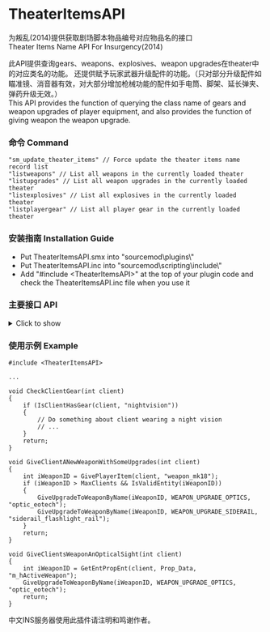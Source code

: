 # TheaterItemsAPI
为叛乱(2014)提供获取剧场脚本物品编号对应物品名的接口
<br>Theater Items Name API For Insurgency(2014)

此API提供查询gears、weapons、explosives、weapon upgrades在theater中的对应类名的功能。
还提供赋予玩家武器升级配件的功能。（只对部分升级配件如瞄准镜、消音器有效，对大部分增加枪械功能的配件如手电筒、脚架、延长弹夹、弹药升级无效。）
<br>This API provides the function of querying the class name of gears and weapon upgrades of player equipment, and also provides the function of giving weapon the weapon upgrade.

### 命令 Command
```SourcePawn
"sm_update_theater_items" // Force update the theater items name record list
"listweapons" // List all weapons in the currently loaded theater
"listupgrades" // List all weapon upgrades in the currently loaded theater
"listexplosives" // List all explosives in the currently loaded theater
"listplayergear" // List all player gear in the currently loaded theater 
```

### 安装指南 Installation Guide
* Put TheaterItemsAPI.smx into "sourcemod\plugins\\"
* Put TheaterItemsAPI.inc into "sourcemod\scripting\include\\"
* Add "#include \<TheaterItemsAPI>" at the top of your plugin code and check the TheaterItemsAPI.inc file when you use it

### 主要接口 API
<details>
<summary>Click to show</summary>

```SourcePawn
 /**
 * Get theater item's index by weapon upgrade Name
 * 
 * @param cWeaponUpgradeName  Weapon upgrade name in theater.
 * @return                    Weapon upgrade theater item's index if found, -1 otherwise.
 */
int GetTheaterItemIdByWeaponUpgradeName(char[] cWeaponUpgradeName)

 /**
 * Get theater item's index by Player gear Name
 * 
 * @param cPlayerGearName     Player gear name in theater.
 * @return                    Player gear theater item's index if found, -1 otherwise.
 */
int GetTheaterItemIdByPlayerGearName(char[] cPlayerGearName)

 /**
 * Get weapon upgrade name by theater weapon upgrade item's index
 * 
 * @param iItemIndex        Theater weapon upgrade item's index
 * @param cItemName         Buffer to store the item's name.
 * @param len               Maximum length of string buffer
 * @return                  True on success, false otherwise.
 */
bool GetWeaponUpgradeItemName(int iItemIndex, char[] cItemName, int len)

 /**
 * Get player gear name by theater player gear item's index
 * 
 * @param iItemIndex        Theater player gear item's index
 * @param cItemName         Buffer to store the item's name.
 * @param len               Maximum length of string buffer
 * @return                  True on success, false otherwise.
 */
bool GetPlayerGearItemName(int iItemIndex, char[] cItemName, int len)

 /**
 * Check if client has gear by gear name. (this "has" only mean player actually equipped and wearing it, but not necessarily equipped it in the inventory.)
 * 
 * @param client              Client index
 * @param cGearName           Gear name for check
 * @return                    Whether client has the gear
 */
bool IsClientHasGear(int client, char[] cGearName)

 /**
 * Check if client equipped gear by gear name. (this "equipped" only mean equipped in the inventory, but it's not necessarily actually equipped. player may not be wearing it)
 * 
 * @param client              Client index
 * @param cGearName           Gear name for check
 * @return                    Whether client Equipped the gear
 */
bool IsClientEquippedGear(int client, char[] cGearName)

 /**
 * Check if weapon has upgrade by upgrade name
 * 
 * @param iWeaponID           Weapon index
 * @param cUpgradeName        Weapon Upgrade name for check
 * @return                    Whether weapon has the upgrade
 */
bool IsWeaponHasUpgrade(int iWeaponID, char[] cUpgradeName)

 /**
 * Give weapon a upgrade by upgrade name
 * 
 * @param iWeaponID           Weapon index
 * @param iUpgradeSlotType    Weapon upgrade slot type
 * @param cUpgradeName        Weapon Upgrade name in theater
 * @return                    True on success, false otherwise.
 */
bool GiveUpgradeToWeaponByName(int iWeaponID, WEAPON_UPGRADE_SLOT iUpgradeSlotType, char[] cUpgradeName)

 /**
 * Give weapon a upgrade by upgrade theater item's index
 * 
 * @param iWeaponID           Weapon index
 * @param iUpgradeSlotType    Weapon upgrade slot type
 * @param iUpgradeID          Weapon Upgrade theater item's index
 * @return                    True on success, false otherwise.
 */
bool GiveUpgradeToWeaponByTheaterId(int iWeaponID, WEAPON_UPGRADE_SLOT iUpgradeSlotType, int iUpgradeID)
```

</details>

### 使用示例 Example
```SourcePawn
#include <TheaterItemsAPI>

...

void CheckClientGear(int client)
{
    if (IsClientHasGear(client, "nightvision"))
    {
        // Do something about client wearing a night vision
        // ...
    }
    return;
}

void GiveClientANewWeaponWithSomeUpgrades(int client)
{
    int iWeaponID = GivePlayerItem(client, "weapon_mk18");
    if (iWeaponID > MaxClients && IsValidEntity(iWeaponID))
    {
        GiveUpgradeToWeaponByName(iWeaponID, WEAPON_UPGRADE_OPTICS, "optic_eotech");
        GiveUpgradeToWeaponByName(iWeaponID, WEAPON_UPGRADE_SIDERAIL, "siderail_flashlight_rail");
    }
    return;
}

void GiveClientsWeaponAnOpticalSight(int client)
{
    int iWeaponID = GetEntPropEnt(client, Prop_Data, "m_hActiveWeapon");
    GiveUpgradeToWeaponByName(iWeaponID, WEAPON_UPGRADE_OPTICS, "optic_eotech");
    return;
}
```


中文INS服务器使用此插件请注明和鸣谢作者。